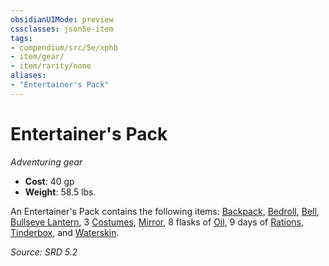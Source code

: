 ```yaml
---
obsidianUIMode: preview
cssclasses: json5e-item
tags:
- compendium/src/5e/xphb
- item/gear/
- item/rarity/none
aliases: 
- "Entertainer's Pack"
---
```

# Entertainer's Pack
*Adventuring gear*  

- **Cost**: 40 gp
- **Weight**: 58.5 lbs.

An Entertainer's Pack contains the following items: [Backpack](backpack-xphb.md), [Bedroll](bedroll-xphb.md), [Bell](bell-xphb.md), [Bullseye Lantern](bullseye-lantern-xphb.md), 3 [Costumes](costume-xphb.md), [Mirror](mirror-xphb.md), 8 flasks of [Oil](oil-xphb.md), 9 days of [Rations](rations-xphb.md), [Tinderbox](tinderbox-xphb.md), and [Waterskin](waterskin-xphb.md).

*Source: SRD 5.2*